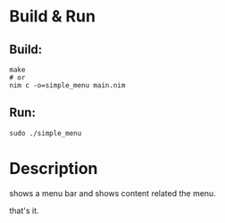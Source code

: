 # Build & Run
## Build:
```
make
# or
nim c -o=simple_menu main.nim
```  
  
## Run:
```
sudo ./simple_menu
```

# Description
shows a menu bar and shows content related the menu.  
  
that's it.
